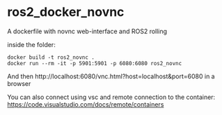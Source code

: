 # ros2_docker_novnc
A dockerfile with novnc web-interface and ROS2 rolling

inside the folder:

```console
docker build -t ros2_novnc .
docker run --rm -it -p 5901:5901 -p 6080:6080 ros2_novnc
```

And then http://localhost:6080/vnc.html?host=localhost&port=6080 in a browser

You can also connect using vsc and remote connection to the container: https://code.visualstudio.com/docs/remote/containers

